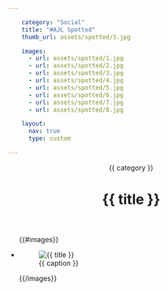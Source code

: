 ```yaml
---

    category: "Social"
    title: "#AJL Spotted"
    thumb_url: assets/spotted/3.jpg

    images:
      - url: assets/spotted/1.jpg
      - url: assets/spotted/2.jpg
      - url: assets/spotted/3.jpg
      - url: assets/spotted/4.jpg
      - url: assets/spotted/5.jpg
      - url: assets/spotted/6.jpg
      - url: assets/spotted/7.jpg
      - url: assets/spotted/8.jpg

    layout:
      nav: true
      type: custom

---
```


<div class="content">
  <header>
    <span class="category">{{ category }}</span>
    <h1 class="title">{{ title }}</h1>
  </header>

  <ul class="polaroids">
  {{#images}}
    <li class="polaroid-wrap">
      <figure class="polaroid">
        <img data-media-id="{{ index }}" src="{{ url}}" alt="{{ title }}">
        <figcaption>{{ caption }}</figcaption>
      </figure>
    </li>
  {{/images}}
  </ul>
</div>
